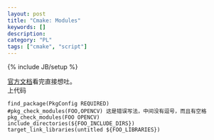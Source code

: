 ```yaml
--- 
layout: post 
title: "Cmake: Modules" 
keywords: [] 
description: 
category: "PL"
tags: ["cmake", "script"] 
--- 
```

{% include JB/setup %}


[官方文档](https://cmake.org/cmake/help/v3.0/module/FindPkgConfig.html)看完直接想吐。  
上代码  
```
find_package(PkgConfig REQUIRED)
#pkg_check_modules(FOO,OPENCV) 这是错误写法，中间没有逗号，而且有空格
pkg_check_modules(FOO OPENCV)
include_directories(${FOO_INCLUDE_DIRS})
target_link_libraries(untitled ${FOO_LIBRARIES})
```



